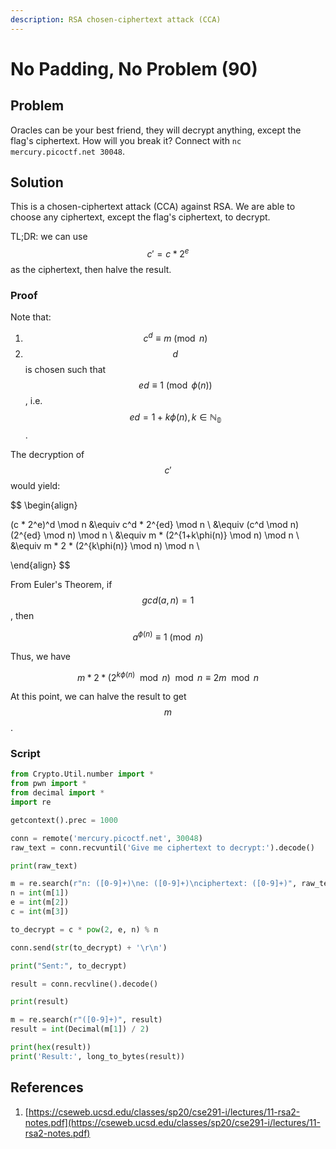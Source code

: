 ```yaml
---
description: RSA chosen-ciphertext attack (CCA)
---
```


# No Padding, No Problem \(90\)

## Problem

Oracles can be your best friend, they will decrypt anything, except the flag's ciphertext. How will you break it? Connect with `nc mercury.picoctf.net 30048`.

## Solution

This is a chosen-ciphertext attack \(CCA\) against RSA. We are able to choose any ciphertext, except the flag's ciphertext, to decrypt.

TL;DR: we can use $$c'=c * 2^e$$ as the ciphertext, then halve the result.

### Proof

Note that:

1. $$c^d \equiv m \pmod n$$ 
2. $$d$$ is chosen such that $$ed \equiv 1 \pmod {\phi(n)}$$, i.e. $$ed=1 + k\phi(n), k\in \mathbb{N_0}$$.

The decryption of $$c'$$ would yield:

$$
\begin{align}

(c * 2^e)^d \mod n &\equiv c^d * 2^{ed} \mod n \\
&\equiv (c^d \mod n)(2^{ed} \mod n) \mod n \\
&\equiv m * (2^{1+k\phi(n)} \mod n) \mod n \\
&\equiv m * 2 * (2^{k\phi(n)} \mod n) \mod n \\

\end{align}
$$

From Euler's Theorem, if $$gcd(a,n)=1$$ , then

$$
a^{\phi(n)} \equiv 1\pmod n
$$

Thus, we have

$$
m * 2 * (2^{k\phi(n)} \mod n) \mod n \equiv 2m \mod n
$$

At this point, we can halve the result to get $$m$$ .

### Script

```python
from Crypto.Util.number import *
from pwn import *
from decimal import *
import re

getcontext().prec = 1000

conn = remote('mercury.picoctf.net', 30048)
raw_text = conn.recvuntil('Give me ciphertext to decrypt:').decode()

print(raw_text)

m = re.search(r"n: ([0-9]+)\ne: ([0-9]+)\nciphertext: ([0-9]+)", raw_text)
n = int(m[1])
e = int(m[2])
c = int(m[3])

to_decrypt = c * pow(2, e, n) % n

conn.send(str(to_decrypt) + '\r\n')

print("Sent:", to_decrypt)

result = conn.recvline().decode()

print(result)

m = re.search(r"([0-9]+)", result)
result = int(Decimal(m[1]) / 2)

print(hex(result))
print('Result:', long_to_bytes(result))
```

## References

1. [https://cseweb.ucsd.edu/classes/sp20/cse291-i/lectures/11-rsa2-notes.pdf](https://cseweb.ucsd.edu/classes/sp20/cse291-i/lectures/11-rsa2-notes.pdf)

